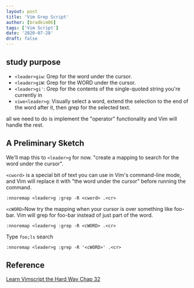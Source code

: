 ```yaml
---
layout: post
title: 'Vim Grep Script'
author: [bradkim06]
tags: ['Vim Script']
date: '2020-07-28'
draft: false
---
```

study purpose
--------------
- `<leader>giw`: Grep for the word under the cursor.
- `<leader>giW`: Grep for the WORD under the cursor.
- `<leader>gi'`: Grep for the contents of the single-quoted string you're currently in
- `viwe<leader>g`: Visually select a word, extend the selection to the end of the word after it, then grep for the selected text.

all we need to do is implement the "operator" functionality and Vim will handle the rest.

A Preliminary Sketch
--------------------
We'll map this to `<leader>g` for now.
"create a mapping to search for the word under the cursor".

`<cword>` is a special bit of text you can use in Vim's command-line mode, and Vim will replace it with "the word under the cursor" before running the command.
```vim
:nnoremap <leader>g :grep -R <cword> .<cr>
```

`<cWORD>`Now try the mapping when your cursor is over something like foo-bar. Vim will grep for foo-bar instead of just part of the word.
```vim
:nnoremap <leader>g :grep -R <cWORD> .<cr>
```

Type `foo;ls` search
```vim
:nnoremap <leader>g :grep -R '<cWORD>' .<cr>
```

Reference
---------
[Learn Vimscript the Hard Way Chap 32]<br>

[Learn Vimscript the Hard Way Chap 32]: https://learnvimscriptthehardway.stevelosh.com/chapters/32.html
